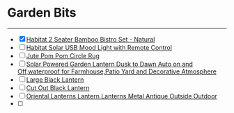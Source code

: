 # Garden Bits
---

- [x] [Habitat 2 Seater Bamboo Bistro Set - Natural](https://www.habitat.co.uk/product/9371998?clickSR=slp:term:bistro%20set:1:45:1)
- [ ] [Habitat Solar USB Mood Light with Remote Control](https://www.habitat.co.uk/product/4372882?clickSR=slp:term:outdoor%20light:8:32:1)
- [ ] [Jute Pom Pom Circle Rug](https://www.habitat.co.uk/search/rugs/category:1000210/opt/page:2/)
- [ ] [Solar Powered Garden Lantern Dusk to Dawn Auto on and Off,waterproof for Farmhouse,Patio Yard and Decorative Atmosphere](https://www.google.com/shopping/product/14920750550140336076?q=outdoor+lanterns&rlz=1C1CHBF_en-GBGB933GB933&sxsrf=ALiCzsbwMLdwY-n05F7VEtYNT89FvAEJ4w:1655032612998&biw=1920&bih=929&dpr=1&prds=eto:14286694548895603374_0,pid:13796133828352318741&sa=X&ved=0ahUKEwi9ooz55Kf4AhXMilwKHQ1WD6wQ8wIIgw4)
- [ ] [Large Black Lantern](https://www.dunelm.com/product/large-black-lantern-1000190268?defaultSkuId=30745262)
- [ ] [Cut Out Black Lantern](https://www.dunelm.com/product/cut-out-black-lantern-1000188150?defaultSkuId=30732416)
- [ ] [Oriental Lanterns Lantern Lanterns Metal Antique Outside Outdoor](https://www.ebay.co.uk/itm/265633895439?chn=ps&mkevt=1&mkcid=28)
- [ ] 